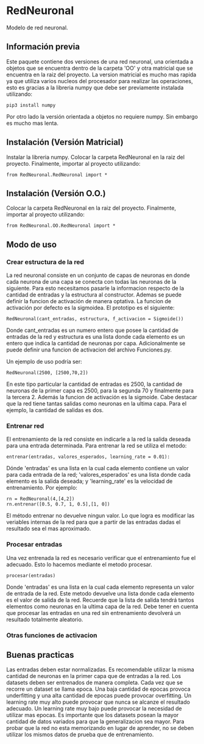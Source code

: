 # RedNeuronal

Modelo de red neuronal.

## Información previa

Este paquete contiene dos versiones de una red neuronal, una orientada a objetos que se encuentra dentro de la carpeta 'OO' y otra matricial que se encuentra en la raiz del proyecto. La version matricial es mucho mas rapida ya que utiliza varios nucleos del procesador para realizar las operaciones, esto es gracias a la libreria numpy que debe ser previamente instalada utilizando:
```
pip3 install numpy
```
Por otro lado la versión orientada a objetos no requiere numpy. Sin embargo es mucho mas lenta.

## Instalación (Versión Matricial)

Instalar la libreria numpy. Colocar la carpeta RedNeuronal en la raiz del proyecto. Finalmente, importar al proyecto utilizando:
```
from RedNeuronal.RedNeuronal import *
```

## Instalación (Versión O.O.)

Colocar la carpeta RedNeuronal en la raiz del proyecto. Finalmente, importar al proyecto utilizando:
```
from RedNeuronal.OO.RedNeuronal import *
```

## Modo de uso

### Crear estructura de la red

La red neuronal consiste en un conjunto de capas de neuronas en donde cada neurona de una capa se conecta con todas las neuronas de la siguiente. Para esto necesitamos pasarle la informacion respecto de la cantidad de entradas y la estructura al constructor. Ademas se puede definir la funcion de activación de manera optativa. La funcion de activación por defecto es la sigmoidea. El prototipo es el siguiente:
```
RedNeuronal(cant_entradas, estructura, f_activacion = Sigmoide())
```
Donde cant_entradas es un numero entero que posee la cantidad de entradas de la red y estructura es una lista donde cada elemento es un entero que indica la cantidad de neuronas por capa. Adicionalmente se puede definir una funcion de activacion del archivo Funciones.py.

Un ejemplo de uso podría ser:
```
RedNeuronal(2500, [2500,70,2])
```
En este tipo particular la cantidad de entradas es 2500, la cantidad de neuronas de la primer capa es 2500, para la segunda 70 y finalmente para la tercera 2. Además la funcion de activación es la sigmoide.
Cabe destacar que la red tiene tantas salidas como neuronas en la ultima capa. Para el ejemplo, la cantidad de salidas es dos.

### Entrenar red

El entrenamiento de la red consiste en indicarle a la red la salida deseada para una entrada determinada.
Para entrenar la red se utiliza el metodo:
```
entrenar(entradas, valores_esperados, learning_rate = 0.01):
```
Dónde 'entradas' es una lista en la cual cada elemento contiene un valor para cada entrada de la red; 'valores_esperados' es una lista donde cada elemento es la salida deseada; y 'learning_rate' es la velocidad de entrenamiento.
Por ejemplo:
```
rn = RedNeuronal(4,[4,2])
rn.entrenar([0.5, 0.7, 1, 0.5],[1, 0])
```
El método entrenar no devuelve ningun valor. Lo que logra es modificar las veriables internas de la red para que a partir de las entradas dadas el resultado sea el mas aproximado.

### Procesar entradas

Una vez entrenada la red es necesario verificar que el entrenamiento fue el adecuado. Esto lo hacemos mediante el metodo procesar.
```
procesar(entradas)
```
Donde 'entradas' es una lista en la cual cada elemento representa un valor de entrada de la red. Este metodo devuelve una lista donde cada elemento es el valor de salida de la red. Recuerde que la lista de salida tendrá tantos elementos como neuronas en la ultima capa de la red.
Debe tener en cuenta que procesar las entradas en una red sin entrenamiento devolverá un resultado totalmente aleatorio.

### Otras funciones de activacion

## Buenas practicas
Las entradas deben estar normalizadas.
Es recomendable utilizar la misma cantidad de neuronas en la primer capa que de entradas a la red.
Los datasets deben ser entrenados de manera completa. Cada vez que se recorre un dataset se llama epoca. Una baja cantidad de epocas provoca underfitting y una alta cantidad de epocas puede provocar overfitting.
Un learning rate muy alto puede provocar que nunca se alcanze el resultado adecuado. Un learning rate muy bajo puede provocar la necesidad de utilizar mas epocas.
Es importante que los datasets posean la mayor cantidad de datos variados para que la generalizacion sea mayor.
Para probar que la red no esta memorizando en lugar de aprender, no se deben utilizar los mismos datos de prueba que de entrenamiento.
